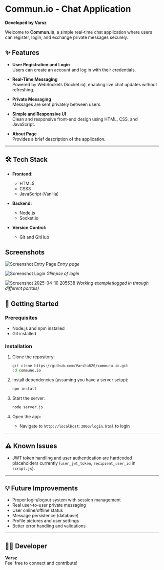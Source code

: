 # Commun.io - Chat Application

**Developed by Varsz**

Welcome to **Commun.io**, a simple real-time chat application where users can register, login, and exchange private messages securely.

## ✨ Features

- **User Registration and Login**  
  Users can create an account and log in with their credentials.

- **Real-Time Messaging**  
  Powered by WebSockets (Socket.io), enabling live chat updates without refreshing.

- **Private Messaging**  
  Messages are sent privately between users.

- **Simple and Responsive UI**  
  Clean and responsive front-end design using HTML, CSS, and JavaScript.

- **About Page**  
  Provides a brief description of the application.

---

## 🛠️ Tech Stack

- **Frontend:**  
  - HTML5  
  - CSS3  
  - JavaScript (Vanilla)

- **Backend:**  
  - Node.js  
  - Socket.io

- **Version Control:**  
  - Git and GitHub
 

## Screenshots
![Screenshot Entry Page](https://github.com/user-attachments/assets/8de6894f-4057-44a0-8f97-ec5ca5949fd5)
*Entry page*

![Screenshot Login](https://github.com/user-attachments/assets/516864d2-98a7-4685-9954-6224747541e7)
*Glimpse of login*

![Screenshot 2025-04-10 205538](https://github.com/user-attachments/assets/8e3b3432-b47e-4804-8a04-373a862e8395)
*Working example(logged in through different portals)*
 
## 🚀 Getting Started

### Prerequisites
- Node.js and npm installed
- Git installed

### Installation

1. Clone the repository:
   ```bash
   git clone https://github.com/Varsha620/communo.io.git
   cd communo.io
   ```

2. Install dependencies (assuming you have a server setup):
   ```bash
   npm install
   ```

3. Start the server:
   ```bash
   node server.js
   ```

4. Open the app:
   - Navigate to `http://localhost:3000/login.html` to login

---

## ⚠️ Known Issues

- JWT token handling and user authentication are hardcoded placeholders currently (`user_jwt_token`, `recipient_user_id` in `script.js`).

---

## 💡 Future Improvements

- Proper login/logout system with session management
- Real user-to-user private messaging
- User online/offline status
- Message persistence (database)
- Profile pictures and user settings
- Better error handling and validations

---

## 🧑‍💻 Developer

**Varsz**  
Feel free to connect and contribute!
